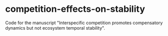# competition-effects-on-stability

Code for the manuscript "Interspecific competition promotes compensatory dynamics but not ecosystem temporal stability".
